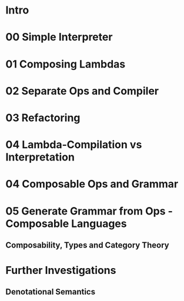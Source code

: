 

# Intro


# 00 Simple Interpreter


# 01 Composing Lambdas


# 02 Separate Ops and Compiler


# 03 Refactoring


# 04 Lambda-Compilation vs Interpretation


# 04 Composable Ops and Grammar


# 05 Generate Grammar from Ops - Composable Languages


## Composability, Types and Category Theory




# Further Investigations


## Denotational Semantics




